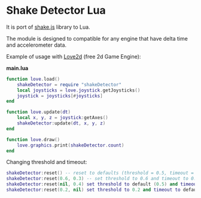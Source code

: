 # Shake Detector Lua
It is port of [shake.js](https://github.com/alexgibson/shake.js/blob/master/shake.js) library to Lua.

The module is designed to compatible for any engine that have delta time  and accelerometer data.

Example of usage with [Love2d](https://love2d.org) (free 2d Game Engine):

**main.lua**
```Lua
function love.load()
    shakeDetector = require "shakeDetector"
    local joysticks = love.joystick.getJoysticks()
    joystick = joysticks[#joysticks]    
end

function love.update(dt)    
    local x, y, z = joystick:getAxes()
    shakeDetector:update(dt, x, y, z)
end

function love.draw()
    love.graphics.print(shakeDetector.count)
end
```

Changing threshold and timeout:
```Lua
shakeDetector:reset() -- reset to defaults (threshold = 0.5, timeout = 0.25)
shakeDetector:reset(0.6, 0.3) -- set threshold to 0.6 and timeout to 0.3
shakeDetector:reset(nil, 0.4) set threshold to default (0.5) and timeout to 0.4
shakeDetector:reset(0.2, nil) set threshold to 0.2 and timeout to default (0.25)
```
